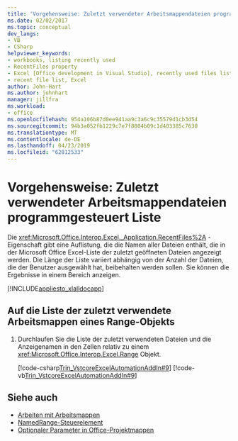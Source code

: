 ```yaml
---
title: 'Vorgehensweise: Zuletzt verwendeter Arbeitsmappendateien programmgesteuert Liste'
ms.date: 02/02/2017
ms.topic: conceptual
dev_langs:
- VB
- CSharp
helpviewer_keywords:
- workbooks, listing recently used
- RecentFiles property
- Excel [Office development in Visual Studio], recently used files listing
- recent file list, Excel
author: John-Hart
ms.author: johnhart
manager: jillfra
ms.workload:
- office
ms.openlocfilehash: 954a106b87d0ee941aa9c3a6c9c35579d1cb3d54
ms.sourcegitcommit: 94b3a052fb1229c7e7f8804b09c1d403385c7630
ms.translationtype: MT
ms.contentlocale: de-DE
ms.lasthandoff: 04/23/2019
ms.locfileid: "62812533"
---
```

# <a name="how-to-programmatically-list-recently-used-workbook-files"></a>Vorgehensweise: Zuletzt verwendeter Arbeitsmappendateien programmgesteuert Liste
  Die <xref:Microsoft.Office.Interop.Excel._Application.RecentFiles%2A> -Eigenschaft gibt eine Auflistung, die die Namen aller Dateien enthält, die in der Microsoft Office Excel-Liste der zuletzt geöffneten Dateien angezeigt werden. Die Länge der Liste variiert abhängig von der Anzahl der Dateien, die der Benutzer ausgewählt hat, beibehalten werden sollen. Sie können die Ergebnisse in einem Bereich anzeigen.

 [!INCLUDE[appliesto_xlalldocapp](../vsto/includes/appliesto-xlalldocapp-md.md)]

## <a name="to-list-recently-used-workbooks-in-a-range-object"></a>Auf die Liste der zuletzt verwendete Arbeitsmappen eines Range-Objekts

1. Durchlaufen Sie die Liste der zuletzt verwendeten Dateien und die Anzeigenamen in den Zellen relativ zu einem <xref:Microsoft.Office.Interop.Excel.Range> Objekt.

     [!code-csharp[Trin_VstcoreExcelAutomationAddIn#9](../vsto/codesnippet/CSharp/trin_vstcoreexcelautomationaddin/ThisAddIn.cs#9)]
     [!code-vb[Trin_VstcoreExcelAutomationAddIn#9](../vsto/codesnippet/VisualBasic/trin_vstcoreexcelautomationaddin/ThisAddIn.vb#9)]

## <a name="see-also"></a>Siehe auch
- [Arbeiten mit Arbeitsmappen](../vsto/working-with-workbooks.md)
- [NamedRange-Steuerelement](../vsto/namedrange-control.md)
- [Optionaler Parameter in Office-Projektmappen](../vsto/optional-parameters-in-office-solutions.md)
